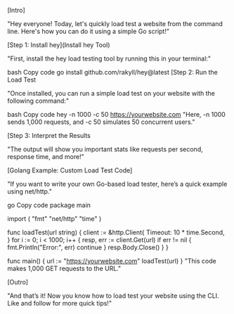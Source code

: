 [Intro]

"Hey everyone! Today, let's quickly load test a website from the command line. Here's how you can do it using a simple Go script!"

[Step 1: Install hey](Install hey Tool)

"First, install the hey load testing tool by running this in your terminal:"

bash
Copy code
go install github.com/rakyll/hey@latest
[Step 2: Run the Load Test

"Once installed, you can run a simple load test on your website with the following command:"

bash
Copy code
hey -n 1000 -c 50 https://yourwebsite.com
"Here, -n 1000 sends 1,000 requests, and -c 50 simulates 50 concurrent users."

[Step 3: Interpret the Results

"The output will show you important stats like requests per second, response time, and more!"

[Golang Example: Custom Load Test Code]

"If you want to write your own Go-based load tester, here’s a quick example using net/http."

go
Copy code
package main

import (
	"fmt"
	"net/http"
	"time"
)

func loadTest(url string) {
	client := &http.Client{
		Timeout: 10 * time.Second,
	}
	for i := 0; i < 1000; i++ {
		resp, err := client.Get(url)
		if err != nil {
			fmt.Println("Error:", err)
			continue
		}
		resp.Body.Close()
	}
}

func main() {
	url := "https://yourwebsite.com"
	loadTest(url)
}
"This code makes 1,000 GET requests to the URL."

[Outro]

"And that’s it! Now you know how to load test your website using the CLI. Like and follow for more quick tips!"
